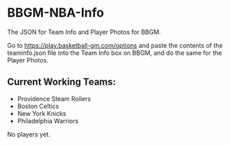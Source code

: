 # BBGM-NBA-Info
The JSON for Team Info and Player Photos for BBGM.

Go to https://play.basketball-gm.com/options and paste the contents of the teaminfo.json file into the Team Info box on BBGM, and do the same for the Player Photos.

## Current Working Teams:
* Providence Steam Rollers
* Boston Celtics
* New York Knicks
* Philadelphia Warriors

No players yet.
